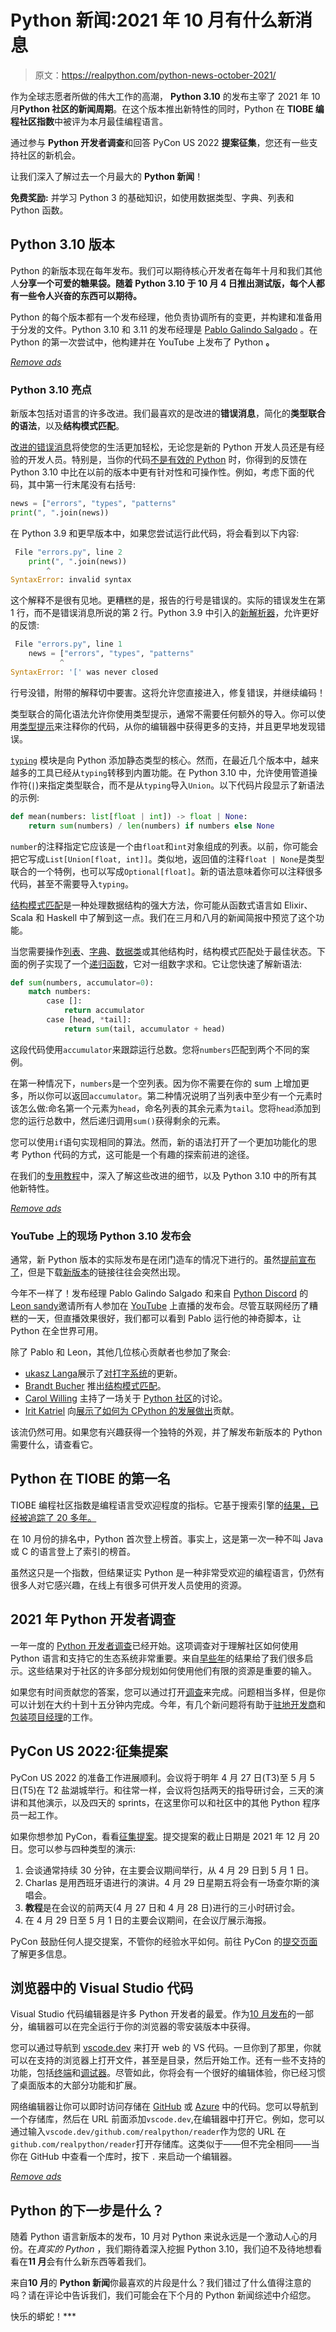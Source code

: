 # Python 新闻:2021 年 10 月有什么新消息

> 原文：<https://realpython.com/python-news-october-2021/>

作为全球志愿者所做的伟大工作的高潮， **Python 3.10** 的发布主宰了 2021 年 10 月**Python 社区的新闻周期**。在这个版本推出新特性的同时，Python 在 **TIOBE 编程社区指数**中被评为本月最佳编程语言。

通过参与 **Python 开发者调查**和回答 PyCon US 2022 **提案征集**，您还有一些支持社区的新机会。

让我们深入了解过去一个月最大的 **Python 新闻**！

**免费奖励:** 并学习 Python 3 的基础知识，如使用数据类型、字典、列表和 Python 函数。

## Python 3.10 版本

Python 的新版本现在每年发布。我们可以期待核心开发者在每年十月和我们其他人**分享一个可爱的糖果袋。随着 Python 3.10 于 10 月 4 日推出测试版，每个人都有一些令人兴奋的东西可以期待。**

Python 的每个版本都有一个发布经理，他负责协调所有的变更，并构建和准备用于分发的文件。Python 3.10 和 3.11 的发布经理是 [Pablo Galindo Salgado](https://twitter.com/pyblogsal) 。在 Python 的第一次尝试中，他构建并在 YouTube 上发布了 Python **。**

[*Remove ads*](/account/join/)

### Python 3.10 亮点

新版本包括对语言的许多改进。我们最喜欢的是改进的**错误消息**，简化的**类型联合的语法**，以及**结构模式匹配**。

[改进的错误消息](https://realpython.com/python310-new-features/#better-error-messages)将使您的生活更加轻松，无论您是新的 Python 开发人员还是有经验的开发人员。特别是，当你的代码[不是有效的 Python](https://realpython.com/invalid-syntax-python/) 时，你得到的反馈在 Python 3.10 中比在以前的版本中更有针对性和可操作性。例如，考虑下面的代码，其中第一行末尾没有右括号:

```py
news = ["errors", "types", "patterns"
print(", ".join(news))
```

在 Python 3.9 和更早版本中，如果您尝试运行此代码，将会看到以下内容:

```py
 File "errors.py", line 2
    print(", ".join(news))
        ^
SyntaxError: invalid syntax
```

这个解释不是很有见地。更糟糕的是，报告的行号是错误的。实际的错误发生在第 1 行，而不是错误消息所说的第 2 行。Python 3.9 中引入的[新解析器](https://realpython.com/python39-new-features/#a-more-powerful-python-parser)，允许更好的反馈:

```py
 File "errors.py", line 1
    news = ["errors", "types", "patterns"
           ^
SyntaxError: '[' was never closed
```

行号没错，附带的解释切中要害。这将允许您直接进入，修复错误，并继续编码！

类型联合的简化语法允许你使用类型提示，通常不需要任何额外的导入。你可以使用[类型提示](https://realpython.com/python-type-checking/)来注释你的代码，从你的编辑器中获得更多的支持，并且更早地发现错误。

[`typing`](https://docs.python.org/3/library/typing.html) 模块是向 Python 添加静态类型的核心。然而，在最近几个版本中，越来越多的工具已经从`typing`转移到内置功能。在 Python 3.10 中，允许使用管道操作符(`|`)来指定类型联合，而不是从`typing`导入`Union`。以下代码片段显示了新语法的示例:

```py
def mean(numbers: list[float | int]) -> float | None:
    return sum(numbers) / len(numbers) if numbers else None
```

`number`的注释指定它应该是一个由`float`和`int`对象组成的列表。以前，你可能会把它写成`List[Union[float, int]]`。类似地，返回值的注释`float | None`是类型联合的一个特例，也可以写成`Optional[float]`。新的语法意味着你可以注释很多代码，甚至不需要导入`typing`。

[结构模式匹配](https://realpython.com/python310-new-features/#structural-pattern-matching)是一种处理数据结构的强大方法，你可能从函数式语言如 Elixir、Scala 和 Haskell 中了解到这一点。我们在三月和八月的新闻简报中预览了这个功能。

当您需要操作[列表](https://realpython.com/python-lists-tuples/)、[字典](https://realpython.com/python-dicts/)、[数据类](https://realpython.com/python-data-classes/)或其他结构时，结构模式匹配处于最佳状态。下面的例子实现了一个[递归函数](https://realpython.com/python-recursion/)，它对一组数字求和。它让您快速了解新语法:

```py
def sum(numbers, accumulator=0):
    match numbers:
        case []:
            return accumulator
        case [head, *tail]:
            return sum(tail, accumulator + head)
```

这段代码使用`accumulator`来跟踪运行总数。您将`numbers`匹配到两个不同的案例。

在第一种情况下，`numbers`是一个空列表。因为你不需要在你的 sum 上增加更多，所以你可以返回`accumulator`。第二种情况说明了当列表中至少有一个元素时该怎么做:命名第一个元素为`head`，命名列表的其余元素为`tail`。您将`head`添加到您的运行总数中，然后递归调用`sum()`获得剩余的元素。

您可以使用`if`语句实现相同的算法。然而，新的语法打开了一个更加功能化的思考 Python 代码的方式，这可能是一个有趣的探索前进的途径。

在我们的[专用教程](https://realpython.com/python310-new-features/)中，深入了解这些改进的细节，以及 Python 3.10 中的所有其他新特性。

[*Remove ads*](/account/join/)

### YouTube 上的现场 Python 3.10 发布会

通常，新 Python 版本的实际发布是在闭门造车的情况下进行的。虽然[提前宣布了](https://www.python.org/dev/peps/pep-0619/)，但是下载[新版本](https://www.python.org/downloads/release/python-3100/)的链接往往会突然出现。

今年不一样了！发布经理 Pablo Galindo Salgado 和来自 [Python Discord](https://www.pythondiscord.com/) 的[Leon sandy](https://twitter.com/lemonsaurus_rex)邀请所有人参加在 [YouTube](https://www.youtube.com/watch?v=AHT2l3hcIJg) 上直播的发布会。尽管互联网经历了糟糕的一天，但直播效果很好，我们都可以看到 Pablo 运行他的神奇脚本，让 Python 在全世界可用。

除了 Pablo 和 Leon，其他几位核心贡献者也参加了聚会:

*   [ukasz Langa](https://twitter.com/llanga)展示了[对打字系统](https://www.youtube.com/watch?v=AHT2l3hcIJg&t=22m15s)的更新。
*   [Brandt Bucher](https://github.com/brandtbucher) 推出[结构模式匹配](https://www.youtube.com/watch?v=AHT2l3hcIJg&t=43m53s)。
*   [Carol Willing](https://twitter.com/WillingCarol) 主持了一场关于 [Python 社区](https://www.youtube.com/watch?v=AHT2l3hcIJg&t=67m50s)的讨论。
*   [Irit Katriel](https://github.com/iritkatriel) 向[展示了如何为 CPython 的发展做出](https://www.youtube.com/watch?v=AHT2l3hcIJg&t=122m53s)贡献。

该流仍然可用。如果您有兴趣获得一个独特的外观，并了解发布新版本的 Python 需要什么，请查看它。

## Python 在 TIOBE 的第一名

TIOBE 编程社区指数是编程语言受欢迎程度的指标。它基于搜索引擎的[结果，已经被追踪了 20 多年。](https://www.tiobe.com/tiobe-index/programming-languages-definition/)

在 10 月份的排名中，Python 首次登上榜首。事实上，这是第一次一种不叫 Java 或 C 的语言登上了索引的榜首。

虽然这只是一个指数，但结果证实 Python 是一种非常受欢迎的编程语言，仍然有很多人对它感兴趣，在线上有很多可供开发人员使用的资源。

## 2021 年 Python 开发者调查

一年一度的 [Python 开发者调查](https://surveys.jetbrains.com/s3/c1-python-developers-survey-2021)已经开始。这项调查对于理解社区如何使用 Python 语言和支持它的生态系统非常重要。来自[早些年](https://www.jetbrains.com/lp/python-developers-survey-2020/)的结果给了我们很多启示。这些结果对于社区的许多部分规划如何使用他们有限的资源是重要的输入。

如果您有时间贡献您的答案，您可以通过打开[调查](https://surveys.jetbrains.com/s3/c1-python-developers-survey-2021)来完成。问题相当多样，但是你可以计划在大约十到十五分钟内完成。今年，有几个新问题将有助于[驻地开发商](https://realpython.com/python-news-july-2021/#cpython-has-a-full-time-developer-in-residence)和[包装项目经理](https://realpython.com/python-news-august-2021/#python-has-a-packaging-project-manager)的工作。

## PyCon US 2022:征集提案

PyCon US 2022 的准备工作进展顺利。会议将于明年 4 月 27 日(T3)至 5 月 5 日(T5)在 T2 盐湖城举行。和往常一样，会议将包括两天的指导研讨会，三天的演讲和其他演示，以及四天的 sprints，在这里你可以和社区中的其他 Python 程序员一起工作。

如果你想参加 PyCon，看看[征集提案](https://pycon.blogspot.com/2021/10/pycon-us-2022-call-for-proposals-is-open.html)。提交提案的截止日期是 2021 年 12 月 20 日。您可以参与四种类型的演示:

1.  会谈通常持续 30 分钟，在主要会议期间举行，从 4 月 29 日到 5 月 1 日。
2.  Charlas 是用西班牙语进行的演讲。4 月 29 日星期五将会有一场查尔斯的演唱会。
3.  **教程**是在会议的前两天(4 月 27 日和 4 月 28 日)进行的三小时研讨会。
4.  在 4 月 29 日至 5 月 1 日的主要会议期间，在会议厅展示海报。

PyCon 鼓励任何人提交提案，不管你的经验水平如何。前往 PyCon 的[提交页面](https://us.pycon.org/2022/speaking/speaking/)了解更多信息。

## 浏览器中的 Visual Studio 代码

Visual Studio 代码编辑器是许多 Python 开发者的最爱。作为[10 月发布](https://code.visualstudio.com/updates/v1_62)的一部分，编辑器可以在完全运行于你的浏览器的零安装版本中获得。

您可以通过导航到 [vscode.dev](https://vscode.dev/) 来打开 web 的 VS 代码。一旦你到了那里，你就可以在支持的浏览器上打开文件，甚至是目录，然后开始工作。还有一些不支持的功能，包括[终端](https://realpython.com/advanced-visual-studio-code-python/#setting-up-your-terminal)和[调试器](https://realpython.com/advanced-visual-studio-code-python/#debugging-your-python-scripts-in-visual-studio-code)。尽管如此，你将会有一个很好的编辑体验，你已经习惯了桌面版本的大部分功能和扩展。

网络编辑器让你可以即时访问存储在 [GitHub](https://github.com/) 或 [Azure](https://dev.azure.com/) 中的代码。您可以导航到一个存储库，然后在 URL 前面添加`vscode.dev`,在编辑器中打开它。例如，您可以通过输入`vscode.dev/github.com/realpython/reader`作为您的 URL 在`github.com/realpython/reader`打开存储库。这类似于——但不完全相同——当你在 GitHub 中查看一个库时，按下 `.` 来启动一个编辑器。

[*Remove ads*](/account/join/)

## Python 的下一步是什么？

随着 Python 语言新版本的发布，10 月对 Python 来说永远是一个激动人心的月份。在*真实的 Python* ，我们期待着深入挖掘 Python 3.10，我们迫不及待地想看看在**11 月**会有什么新东西等着我们。

来自**10 月**的 **Python 新闻**你最喜欢的片段是什么？我们错过了什么值得注意的吗？请在评论中告诉我们，我们可能会在下个月的 Python 新闻综述中介绍您。

快乐的蟒蛇！***